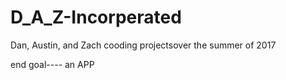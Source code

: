 # D_A_Z-Incorperated
Dan, Austin, and Zach cooding projectsover the summer of 2017

end goal---- an APP
